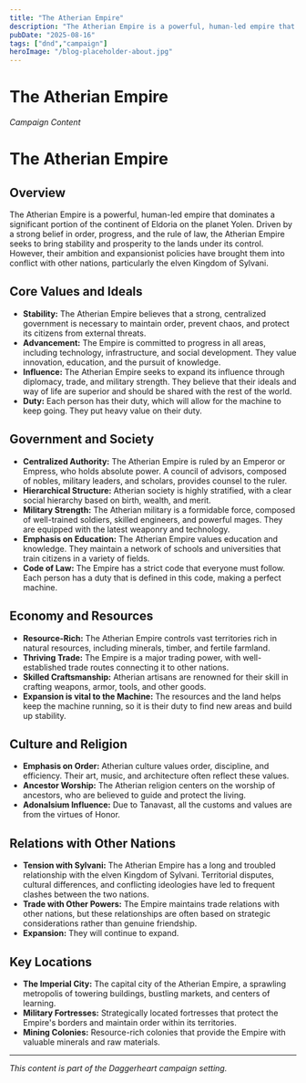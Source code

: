 ```yaml
---
title: "The Atherian Empire"
description: "The Atherian Empire is a powerful, human-led empire that dominates a significant portion of the continent of Eldoria on the planet Yolen."
pubDate: "2025-08-16"
tags: ["dnd","campaign"]
heroImage: "/blog-placeholder-about.jpg"
---
```



# The Atherian Empire
*Campaign Content*

# The Atherian Empire

## Overview

The Atherian Empire is a powerful, human-led empire that dominates a significant portion of the continent of Eldoria on the planet Yolen. Driven by a strong belief in order, progress, and the rule of law, the Atherian Empire seeks to bring stability and prosperity to the lands under its control. However, their ambition and expansionist policies have brought them into conflict with other nations, particularly the elven Kingdom of Sylvani.

## Core Values and Ideals

*   **Stability:** The Atherian Empire believes that a strong, centralized government is necessary to maintain order, prevent chaos, and protect its citizens from external threats.
*   **Advancement:** The Empire is committed to progress in all areas, including technology, infrastructure, and social development. They value innovation, education, and the pursuit of knowledge.
*   **Influence:** The Atherian Empire seeks to expand its influence through diplomacy, trade, and military strength. They believe that their ideals and way of life are superior and should be shared with the rest of the world.
*   **Duty:** Each person has their duty, which will allow for the machine to keep going. They put heavy value on their duty.

## Government and Society

*   **Centralized Authority:** The Atherian Empire is ruled by an Emperor or Empress, who holds absolute power. A council of advisors, composed of nobles, military leaders, and scholars, provides counsel to the ruler.
*   **Hierarchical Structure:** Atherian society is highly stratified, with a clear social hierarchy based on birth, wealth, and merit.
*   **Military Strength:** The Atherian military is a formidable force, composed of well-trained soldiers, skilled engineers, and powerful mages. They are equipped with the latest weaponry and technology.
*   **Emphasis on Education:** The Atherian Empire values education and knowledge. They maintain a network of schools and universities that train citizens in a variety of fields.
*   **Code of Law:** The Empire has a strict code that everyone must follow. Each person has a duty that is defined in this code, making a perfect machine.

## Economy and Resources

*   **Resource-Rich:** The Atherian Empire controls vast territories rich in natural resources, including minerals, timber, and fertile farmland.
*   **Thriving Trade:** The Empire is a major trading power, with well-established trade routes connecting it to other nations.
*   **Skilled Craftsmanship:** Atherian artisans are renowned for their skill in crafting weapons, armor, tools, and other goods.
*   **Expansion is vital to the Machine:** The resources and the land helps keep the machine running, so it is their duty to find new areas and build up stability.

## Culture and Religion

*   **Emphasis on Order:** Atherian culture values order, discipline, and efficiency. Their art, music, and architecture often reflect these values.
*   **Ancestor Worship:** The Atherian religion centers on the worship of ancestors, who are believed to guide and protect the living.
*   **Adonalsium Influence:** Due to Tanavast, all the customs and values are from the virtues of Honor.

## Relations with Other Nations

*   **Tension with Sylvani:** The Atherian Empire has a long and troubled relationship with the elven Kingdom of Sylvani. Territorial disputes, cultural differences, and conflicting ideologies have led to frequent clashes between the two nations.
*   **Trade with Other Powers:** The Empire maintains trade relations with other nations, but these relationships are often based on strategic considerations rather than genuine friendship.
*   **Expansion:** They will continue to expand.

## Key Locations

*   **The Imperial City:** The capital city of the Atherian Empire, a sprawling metropolis of towering buildings, bustling markets, and centers of learning.
*   **Military Fortresses:** Strategically located fortresses that protect the Empire's borders and maintain order within its territories.
*   **Mining Colonies:** Resource-rich colonies that provide the Empire with valuable minerals and raw materials.

---

*This content is part of the Daggerheart campaign setting.*